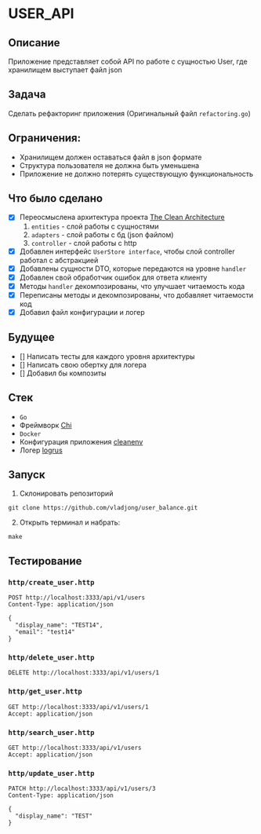 # USER_API


## Описание
Приложение представляет собой API по работе с сущностью User, где хранилищем выступает файл json

## Задача
Сделать рефакторинг приложения (Оригинальный файл `refactoring.go`)

## Ограничения:
- Хранилищем должен оставаться файл в json формате
- Структура пользователя не должна быть уменьшена
- Приложение не должно потерять существующую функциональность


## Что было сделано
- [x] Переосмыслена архитектура проекта [The Clean Architecture](https://blog.cleancoder.com/uncle-bob/2012/08/13/the-clean-architecture.html)
    1. `entities` - слой работы с сущностями
    2. `adapters` - слой работы с бд (json файлом)
    3. `controller` - слой работы с http
- [x] Добавлен интерфейс `UserStore interface`, чтобы слой controller работал с абстракцией
- [x] Добавлены сущности DTO, которые передаются на уровне `handler`
- [x] Добавлен свой обработчик ошибок для ответа клиенту
- [x] Методы `handler` декомпозированы, что улучшает читаемость кода
- [x] Переписаны методы и декомпозированы, что добавляет читаемости код
- [x] Добавил файл конфигурации и логер

## Будущее
- [] Написать тесты для каждого уровня архитектуры
- [] Написать свою обертку для логера
- [] Добавил бы композиты

## Стек
- `Go`
- Фреймворк [Chi](https://github.com/go-chi/chi)
- `Docker`
- Конфигурация приложения [cleanenv](https://github.com/ilyakaznacheev/cleanenv)
- Логер [logrus](https://github.com/sirupsen/logrus)

## Запуск
1. Склонировать репозиторий
```
git clone https://github.com/vladjong/user_balance.git
```
2. Открыть терминал и набрать:
```
make
```

## Тестирование

### `http/create_user.http`
```
POST http://localhost:3333/api/v1/users
Content-Type: application/json

{
  "display_name": "TEST14",
  "email": "test14"
}
```

### `http/delete_user.http`
```
DELETE http://localhost:3333/api/v1/users/1
```

### `http/get_user.http`
```
GET http://localhost:3333/api/v1/users/1
Accept: application/json
```

### `http/search_user.http`
```
GET http://localhost:3333/api/v1/users
Accept: application/json
```

### `http/update_user.http`
```
PATCH http://localhost:3333/api/v1/users/3
Content-Type: application/json

{
  "display_name": "TEST"
}
```